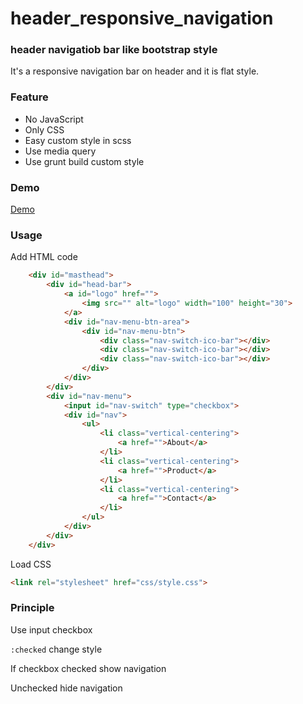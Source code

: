 header_responsive_navigation
============================

### header navigatiob bar like bootstrap style

It's a responsive navigation bar on header and it is flat style.

### Feature

* No JavaScript
* Only CSS
* Easy custom style in scss
* Use media query
* Use grunt build custom style

### Demo

[Demo](http://tedshd.github.io/header_responsive_navigation/)

### Usage

Add HTML code

```html
    <div id="masthead">
        <div id="head-bar">
            <a id="logo" href="">
                <img src="" alt="logo" width="100" height="30">
            </a>
            <div id="nav-menu-btn-area">
                <div id="nav-menu-btn">
                    <div class="nav-switch-ico-bar"></div>
                    <div class="nav-switch-ico-bar"></div>
                    <div class="nav-switch-ico-bar"></div>
                </div>
            </div>
        </div>
        <div id="nav-menu">
            <input id="nav-switch" type="checkbox">
            <div id="nav">
                <ul>
                    <li class="vertical-centering">
                        <a href="">About</a>
                    </li>
                    <li class="vertical-centering">
                        <a href="">Product</a>
                    </li>
                    <li class="vertical-centering">
                        <a href="">Contact</a>
                    </li>
                </ul>
            </div>
        </div>
    </div>
```

Load CSS

```html
<link rel="stylesheet" href="css/style.css">
```

### Principle

Use input checkbox

`:checked` change style

If checkbox checked show navigation

Unchecked hide navigation
